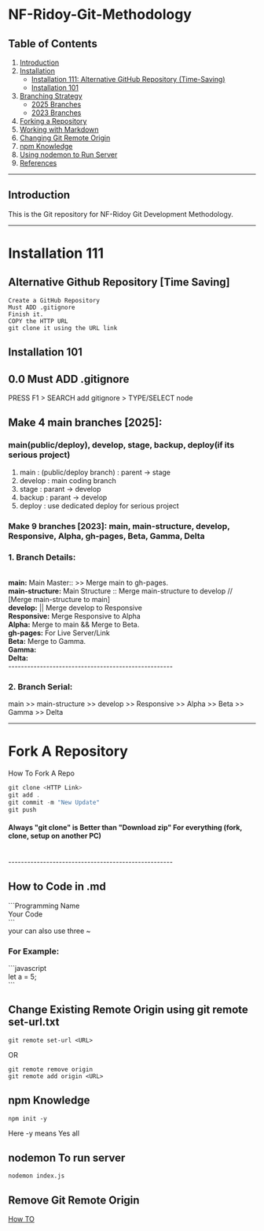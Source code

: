 # NF-Ridoy-Git-Methodology
## Table of Contents
1. [Introduction](#introduction)
2. [Installation](#installation)
   - [Installation 111: Alternative GitHub Repository (Time-Saving)](#installation-111-alternative-github-repository-time-saving)
   - [Installation 101](#installation-101)
3. [Branching Strategy](#branching-strategy)
   - [2025 Branches](#2025-branches)
   - [2023 Branches](#2023-branches)
4. [Forking a Repository](#forking-a-repository)
5. [Working with Markdown](#working-with-markdown)
6. [Changing Git Remote Origin](#changing-git-remote-origin)
7. [npm Knowledge](#npm-knowledge)
8. [Using nodemon to Run Server](#using-nodemon-to-run-server)
9. [References](#references)

---

## Introduction
This is the Git repository for NF-Ridoy Git Development Methodology.

---

# Installation 111
## Alternative Github Repository [Time Saving]
~~~
Create a GitHub Repository
Must ADD .gitignore
Finish it.
COPY the HTTP URL
git clone it using the URL link
~~~
## Installation 101
## 0.0 Must ADD .gitignore
PRESS F1 > SEARCH add gitignore > TYPE/SELECT node
## Make 4 main branches [2025]:
### main(public/deploy), develop, stage, backup, deploy(if its serious project)
1. main : (public/deploy branch) : parent -> stage
2. develop : main coding branch
3. stage : parant -> develop
4. backup : parant -> develop
5. deploy : use dedicated deploy for serious project

### Make 9 branches [2023]: main, main-structure, develop, Responsive, Alpha, gh-pages, Beta, Gamma, Delta
### 1. Branch Details:
<br> **main:** Main Master::  >> Merge main to gh-pages.
<br> **main-structure:** Main Structure :: Merge main-structure to develop // [Merge main-structure to main]
<br> **develop:** || Merge develop to Responsive
<br> **Responsive:** Merge Responsive to Alpha
<br> **Alpha:** Merge to main && Merge to Beta.
<br> **gh-pages:** For Live Server/Link
<br> **Beta:** Merge to Gamma.
<br> **Gamma:**
<br> **Delta:**
<br> ---------------------------------------------------- <br>
### 2. Branch Serial:
main >> main-structure >> develop >> Responsive >> Alpha >> Beta >> Gamma >> Delta
<hr>



# Fork A Repository
How To Fork A Repo <br>

```c
git clone <HTTP Link> 
git add . 
git commit -m "New Update" 
git push
```

#### Always "git clone" is Better than "Download zip" For everything (fork, clone, setup on another PC) 

<br> ---------------------------------------------------- <br>

## How to Code in .md

\```Programming Name <br>
Your Code <br>
\``` <br>
your can also use three ~ <br>

### For Example: 
\```javascript <br>
let a = 5; <br>
\``` <br>

## Change Existing Remote Origin using git remote set-url.txt
~~~
git remote set-url <URL>
~~~
OR
```
git remote remove origin
git remote add origin <URL>
```

## npm Knowledge 
~~~
npm init -y 
~~~
Here -y means Yes all

## nodemon To run server
~~~
nodemon index.js
~~~
## Remove Git Remote Origin
<a href="https://chat.openai.com/share/f555f2b0-3c9e-4eca-a0e6-47310a10ec4e">How TO</a>

<!-- ## Usage
This is the git repository for NF-Ridoy Git Development Methodology.
## Contributing
This is the git repository for NF-Ridoy Git Development Methodology.
## Tests
This is the git repository for NF-Ridoy Git Development Methodology.
## Questions
This is the git repository for NF-Ridoy Git Development Methodology.
## License
This is the git repository for NF-Ridoy Git Development Methodology.
## Contact
My Email: nfridoy@gmail.com
## Credits
This is the git repository for NF-Ridoy Git Development Methodology.
## Badges
This is the git repository for NF-Ridoy Git Development Methodology.
## Features
This is the git repository for NF-Ridoy Git Development Methodology. -->
